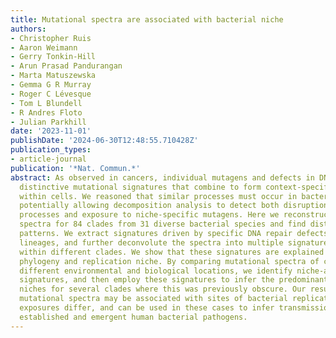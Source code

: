 ```yaml
---
title: Mutational spectra are associated with bacterial niche
authors:
- Christopher Ruis
- Aaron Weimann
- Gerry Tonkin-Hill
- Arun Prasad Pandurangan
- Marta Matuszewska
- Gemma G R Murray
- Roger C Lévesque
- Tom L Blundell
- R Andres Floto
- Julian Parkhill
date: '2023-11-01'
publishDate: '2024-06-30T12:48:55.710428Z'
publication_types:
- article-journal
publication: '*Nat. Commun.*'
abstract: As observed in cancers, individual mutagens and defects in DNA repair create
  distinctive mutational signatures that combine to form context-specific spectra
  within cells. We reasoned that similar processes must occur in bacterial lineages,
  potentially allowing decomposition analysis to detect both disruption of DNA repair
  processes and exposure to niche-specific mutagens. Here we reconstruct mutational
  spectra for 84 clades from 31 diverse bacterial species and find distinct mutational
  patterns. We extract signatures driven by specific DNA repair defects using hypermutator
  lineages, and further deconvolute the spectra into multiple signatures operating
  within different clades. We show that these signatures are explained by both bacterial
  phylogeny and replication niche. By comparing mutational spectra of clades from
  different environmental and biological locations, we identify niche-associated mutational
  signatures, and then employ these signatures to infer the predominant replication
  niches for several clades where this was previously obscure. Our results show that
  mutational spectra may be associated with sites of bacterial replication when mutagen
  exposures differ, and can be used in these cases to infer transmission routes for
  established and emergent human bacterial pathogens.
---
```

